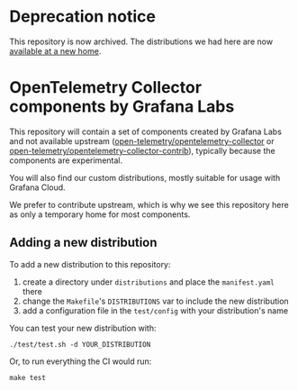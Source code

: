 # Deprecation notice

This repository is now archived. The distributions we had here are now [available at a new home](https://github.com/jpkrohling/otelcol-distributions).

# OpenTelemetry Collector components by Grafana Labs

This repository will contain a set of components created by Grafana Labs and not available upstream ([open-telemetry/opentelemetry-collector](https://github.com/open-telemetry/opentelemetry-collector) or [open-telemetry/opentelemetry-collector-contrib](https://github.com/open-telemetry/opentelemetry-collector-contrib/)), typically because the components are experimental.

You will also find our custom distributions, mostly suitable for usage with Grafana Cloud.

We prefer to contribute upstream, which is why we see this repository here as only a temporary home for most components.

## Adding a new distribution

To add a new distribution to this repository:

1) create a directory under `distributions` and place the `manifest.yaml` there
2) change the `Makefile`'s `DISTRIBUTIONS` var to include the new distribution
3) add a configuration file in the `test/config` with your distribution's name

You can test your new distribution with:

```console
./test/test.sh -d YOUR_DISTRIBUTION
```

Or, to run everything the CI would run:

```console
make test
```
